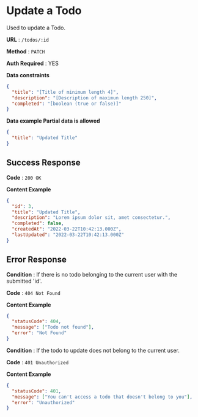 # Update a Todo

Used to update a Todo.

**URL** : `/todos/:id`

**Method** : `PATCH`

**Auth Required** : YES

**Data constraints**

```json
{
  "title": "[Title of minimum length 4]",
  "description": "[Description of maximun length 250]",
  "completed": "[boolean (true or false)]"
}
```

**Data example Partial data is allowed**

```json
{
  "title": "Updated Title"
}
```

## Success Response

**Code** : `200 OK`

**Content Example**

```json
{
  "id": 3,
  "title": "Updated Title",
  "description": "Lorem ipsum dolor sit, amet consectetur.",
  "completed": false,
  "createdAt": "2022-03-22T10:42:13.000Z",
  "lastUpdated": "2022-03-22T10:42:13.000Z"
}
```

## Error Response

**Condition** : If there is no todo belonging to the current user with the submitted 'id'.

**Code** : `404 Not Found`

**Content Example**

```json
{
  "statusCode": 404,
  "message": ["Todo not found"],
  "error": "Not Found"
}
```

**Condition** : If the todo to update does not belong to the current user.

**Code** : `401 Unauthorized`

**Content Example**

```json
{
  "statusCode": 401,
  "message": ["You can't access a todo that doesn't belong to you"],
  "error": "Unauthorized"
}
```
